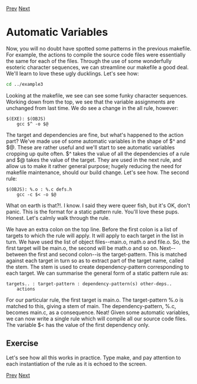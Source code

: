 [Prev](variables.md) [Next](ordering.md)

# Automatic Variables

Now, you will no doubt have spotted some patterns in the previous makefile. For
example, the actions to compile the source code files were essentially the same
for each of the files. Through the use of some wonderfully esoteric character
sequences, we can streamline our makefile a good deal. We'll learn to love
these ugly ducklings. Let's see how:

```bash
cd ../example3
```

Looking at the makefile, we see can see some funky character sequences. Working
down from the top, we see that the variable assignments are unchanged from last
time. We do see a change in the all rule, however:

```make
$(EXE): $(OBJS)
	gcc $^ -o $@
```

The target and dependencies are fine, but what's happened to the action part?
We've made use of some automatic variables in the shape of $^ and $@. These are
rather useful and we'll start to see automatic variables cropping up quite
often. $^ takes the value of all the dependencies of a rule and $@ takes the
value of the target. They are used in the next rule, and allow us to make it
rather general purpose; hugely reducing the need for makefile maintenance,
should our build change. Let's see how. The second rule:

```make
$(OBJS): %.o : %.c defs.h
	gcc -c $< -o $@
```

What on earth is that?!. I know. I said they were queer fish, but it's OK,
don't panic. This is the format for a static pattern rule. You'll love these
pups. Honest. Let's calmly walk through the rule.

We have an extra colon on the top line. Before the first colon is a list of targets to which the rule will apply. It will apply to each target in the list in turn. We have used the list of object files--main.o, math.o and file.o. So, the first target will be main.o, the second will be math.o and so on. Next--between the first and second colon--is the target-pattern. This is matched against each target in turn so as to extract part of the target name, called the stem. The stem is used to create dependency-pattern corresponding to each target. We can summarise the general form of a static pattern rule as:

```make
targets.. : target-pattern : dependency-pattern(s) other-deps..
	actions
```

For our particular rule, the first target is main.o. The target-pattern %.o is
matched to this, giving a stem of main. The dependency-pattern, %.c, becomes
main.c, as a consequence. Neat! Given some automatic variables, we can now
write a single rule which will compile all our source code files. The variable
$< has the value of the first dependency only.

## Exercise

Let's see how all this works in practice. Type make, and pay attention to each
instantiation of the rule as it is echoed to the screen.

[Prev](variables.md) [Next](ordering.md)
